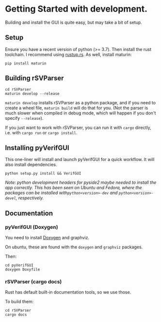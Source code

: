 # Getting Started with development.

Building and install the GUI is quite easy, but may take a bit of setup.

## Setup

Ensure you have a recent version of python (>= 3.7). Then install the rust
toolchain. I recommend using [rustup.rs](https://rustup.rs). As well, install
maturin:

```
pip install maturin
```

## Building rSVParser

```
cd rSVParser
maturin develop --release
```

`maturin develop` installs rSVParser as a python package, and if you need to create
a wheel file, `maturin build` will do that for you. (Not the parser is much slower
when compiled in debug mode, which will happen if you don't specify `--release`).

If you just want to work with rSVParser, you can run it with `cargo` directly, i.e.
with `cargo run` or `cargo install`.

## Installing pyVerifGUI

This one-liner will install and launch pyVerifGUI for a quick workflow. It will also install
dependencies.

```
python setup.py install && VerifGUI
```

*Note: python development headers for pyside2 maybe needed to install the app
correctly. This has been seen on Ubuntu and Fedora, where the packages can be
installed with`python<version>-dev` and `python<version>-devel`,
respectively.*

## Documentation

### pyVerifGUI (Doxygen)

You need to install [Doxygen](https://www.doxygen.nl/index.html) and graphviz.

On ubuntu, these are found with the `doxygen` and `graphviz` packages.

Then:

```
cd pyVerifGUI
doxygen Doxyfile
```

### rSVParser (cargo docs)

Rust has default built-in documentation tools, so we use those.

To build them:

```
cd rSVParser
cargo docs
```
